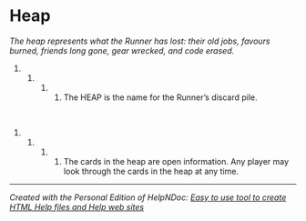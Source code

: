 # Heap

*The heap represents what the Runner has lost: their old jobs, favours burned, friends long gone, gear wrecked, and code erased.*

1. &nbsp;
   1. &nbsp;
      1. &nbsp;
         1. The HEAP is the name for the Runner’s discard pile.

&nbsp;

1. &nbsp;
   1. &nbsp;
      1. &nbsp;
         1. The cards in the heap are open information. Any player may look through the cards in the heap at any time.

***
_Created with the Personal Edition of HelpNDoc: [Easy to use tool to create HTML Help files and Help web sites](<https://www.helpndoc.com/help-authoring-tool>)_
